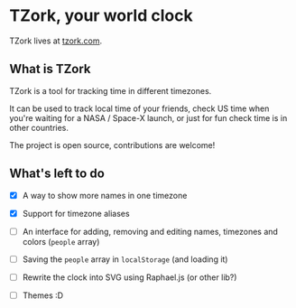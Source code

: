 # TZork, your world clock

TZork lives at [tzork.com](http://tzork.com).

## What is TZork

TZork is a tool for tracking time in different timezones.

It can be used to track local time of your friends, check US time when you're
waiting for a NASA / Space-X launch, or just for fun check time is in other countries.

The project is open source, contributions are welcome!

## What's left to do

- [x] A way to show more names in one timezone
- [x] Support for timezone aliases
- [ ] An interface for adding, removing and editing names, timezones and colors (`people` array)
- [ ] Saving the `people` array in `localStorage` (and loading it)
- [ ] Rewrite the clock into SVG using Raphael.js (or other lib?)
- [ ] Themes :D





